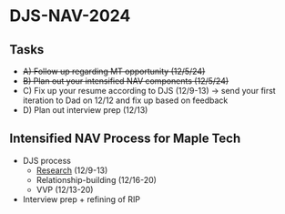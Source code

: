 # DJS-NAV-2024

## Tasks
- ~~A) Follow up regarding MT opportunity (12/5/24)~~
- ~~B) Plan out your intensified NAV components (12/5/24)~~
- C) Fix up your resume according to DJS (12/9-13) -> send your first iteration to Dad on 12/12 and fix up based on feedback
- D) Plan out interview prep (12/13)


## Intensified NAV Process for Maple Tech
- DJS process
  - [Research](https://github.com/jerrytigerxu/DJS-NAV-2024/blob/main/MT-Research.md) (12/9-13)
  - Relationship-building (12/16-20)
  - VVP (12/13-20)
- Interview prep + refining of RIP
